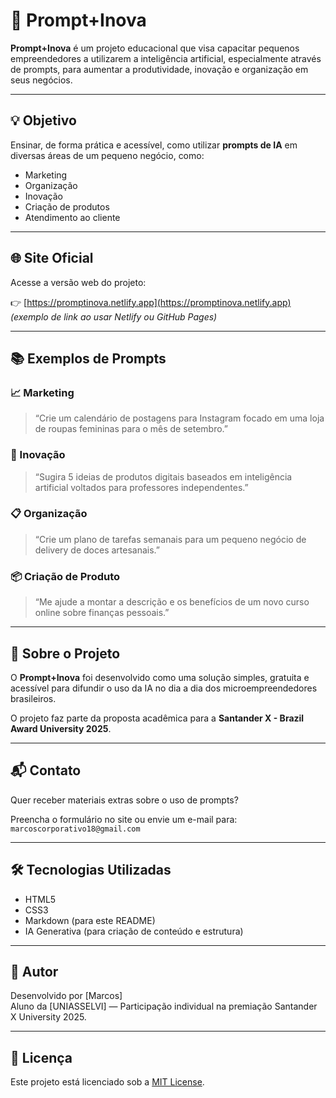 # 🚀 Prompt+Inova

**Prompt+Inova** é um projeto educacional que visa capacitar pequenos empreendedores a utilizarem a inteligência artificial, especialmente através de prompts, para aumentar a produtividade, inovação e organização em seus negócios.

---

## 💡 Objetivo

Ensinar, de forma prática e acessível, como utilizar **prompts de IA** em diversas áreas de um pequeno negócio, como:

- Marketing
- Organização
- Inovação
- Criação de produtos
- Atendimento ao cliente

---

## 🌐 Site Oficial

Acesse a versão web do projeto:

👉 [https://promptinova.netlify.app](https://promptinova.netlify.app) *(exemplo de link ao usar Netlify ou GitHub Pages)*

---

## 📚 Exemplos de Prompts

### 📈 Marketing
> “Crie um calendário de postagens para Instagram focado em uma loja de roupas femininas para o mês de setembro.”

### 🧠 Inovação
> “Sugira 5 ideias de produtos digitais baseados em inteligência artificial voltados para professores independentes.”

### 📋 Organização
> “Crie um plano de tarefas semanais para um pequeno negócio de delivery de doces artesanais.”

### 📦 Criação de Produto
> “Me ajude a montar a descrição e os benefícios de um novo curso online sobre finanças pessoais.”

---

## 🧩 Sobre o Projeto

O **Prompt+Inova** foi desenvolvido como uma solução simples, gratuita e acessível para difundir o uso da IA no dia a dia dos microempreendedores brasileiros.

O projeto faz parte da proposta acadêmica para a **Santander X - Brazil Award University 2025**.

---

## 📬 Contato

Quer receber materiais extras sobre o uso de prompts?

Preencha o formulário no site ou envie um e-mail para: `marcoscorporativo18@gmail.com`

---

## 🛠️ Tecnologias Utilizadas

- HTML5
- CSS3
- Markdown (para este README)
- IA Generativa (para criação de conteúdo e estrutura)

---

## 🧠 Autor

Desenvolvido por [Marcos]  
Aluno da [UNIASSELVI] — Participação individual na premiação Santander X University 2025.

---

## 📃 Licença

Este projeto está licenciado sob a [MIT License](LICENSE).
